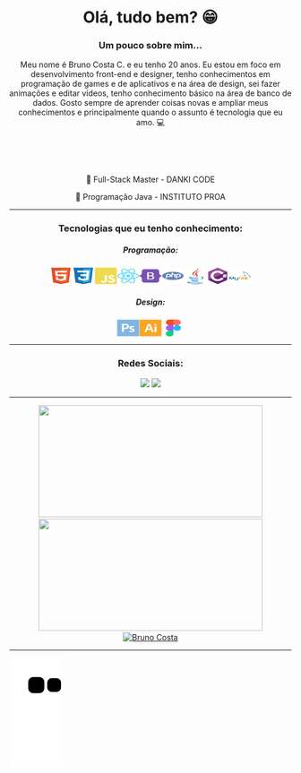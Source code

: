 <div align="center">
<h1> Olá, tudo bem? 😁</h1>     

<h3>Um pouco sobre mim...</h3>
<p>Meu nome é Bruno Costa C. e eu tenho 20 anos. Eu estou em foco em desenvolvimento front-end e designer, tenho conhecimentos em programação de games e de aplicativos e na área de design, sei fazer animações e editar vídeos, tenho conhecimento básico na área de banco de dados. Gosto sempre de aprender coisas novas e ampliar meus conhecimentos e principalmente quando o assunto é tecnologia que eu amo. 💻</p>

<br />
<br />
<br />

 <p>🎲 Full-Stack Master - DANKI CODE</p>
<p>🌱 Programação Java - INSTITUTO PROA</p>
  
</div>

<hr />
  
<!--Habilidades-->
 
<h3 align="center">Tecnologias que eu tenho conhecimento:</h3> 
 
<h5 align="center">Programação:</h5>

<div align="center">
<img alt="HTML5" height="30" width="40" src="https://github.com/devicons/devicon/blob/master/icons/html5/html5-original.svg"><img alt="CSS3" height="30" width="40" src="https://github.com/devicons/devicon/blob/master/icons/css3/css3-original.svg"><img alt="Js" height="30" width="40" src="https://github.com/devicons/devicon/blob/master/icons/javascript/javascript-plain.svg"><img alt="ReactJS" height="30" width="40" src="https://github.com/devicons/devicon/blob/master/icons/react/react-original.svg"><img alt="Bootstrap" height="30" width="40" src="https://github.com/devicons/devicon/blob/master/icons/bootstrap/bootstrap-plain.svg"><img alt="PHP" height="30" width="40" src="https://github.com/devicons/devicon/blob/master/icons/php/php-plain.svg"><img alt="JAVA" height="30" width="40" src="https://github.com/devicons/devicon/blob/master/icons/java/java-original.svg"><img alt="Csharp" height="30" width="40" src="https://github.com/devicons/devicon/blob/master/icons/csharp/csharp-original.svg"><img alt="Mysql" height="30" width="40" src="https://github.com/devicons/devicon/blob/master/icons/mysql/mysql-original-wordmark.svg">
</div>
  
<h5 align="center">Design:</h5>
  
<div align="center">
<img align="center" alt="Photoshop" height="30" width="40" src="https://github.com/devicons/devicon/blob/master/icons/photoshop/photoshop-plain.svg"><img align="center" alt="Illustrator" height="30" width="40" src="https://github.com/devicons/devicon/blob/master/icons/illustrator/illustrator-plain.svg"><img align="center" alt="Figma" height="30" width="40" src="https://github.com/devicons/devicon/blob/master/icons/figma/figma-original.svg">
</div>

<hr />
 
<!--Redes Sociais-->
<h3 align="center">Redes Sociais:</h3>
 
<div align="center"> 
<a href="https://www.linkedin.com/in/bruno-costa-a643621b2/" target="_blank"><img src="https://img.shields.io/badge/LinkedIn-0077B5?style=for-the-badge&logo=linkedin&logoColor=white" target="_blank"></a> 
<a href = "mailto:bruno_costa12@hotmail.com"><img src="https://img.shields.io/badge/-Gmail-%23333?style=for-the-badge&logo=gmail&logoColor=white" target="_blank"></a>
</div> 

<hr />
 
<!--Tables do Github-->

<div align="center">
<a href="https://github.com/ihyperbr">
<img height="200em" width="400em" = src = "https://github-readme-stats.vercel.app/api/top-langs/?username=ihyperbr&theme=discord_old_blurple&layout=compact"/>  
<img height="200em" width="400em" = src="https://github-readme-stats.vercel.app/api?username=ihyperbr&show_icons=true&theme=discord_old_blurple&include_all_commits=true&count_private=true"/>
</div>
 
<div align="center">
<img src="https://komarev.com/ghpvc/?username=ihyperbr&color=blue" alt="Bruno Costa" />
</div>
 
<hr />
 
![Snake animation](https://github.com/ihyperbr/ihyperbr/blob/output/github-contribution-grid-snake.svg)
